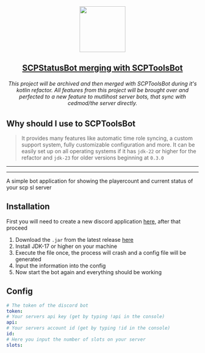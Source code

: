 <div align="center">

  <img src="https://github.com/user-attachments/assets/3313c667-f921-47ab-9491-495e61e8550e" width="120" height="120">

  ## [SCPStatusBot merging with SCPToolsBot](https://github.com/Vxrpenter/SCPToolsBot)
  <h6>This project will be archived and then merged with SCPToolsBot during it's kotlin refactor. All features from this project will be brought over and perfected to a new feature to mutlihost server bots, that sync with cedmod/the server directly.</h6>

</div>

<h2>Why should I use to SCPToolsBot</h3>

> It provides many features like automatic time role syncing, a custom support system, fully customizable configuration and more. It can be easily set up on all operating systems if it has `jdk-22` or higher for the refactor and `jdk-23` for older versions beginning at `0.3.0`

---

---
A simple bot application for showing the playercount and current status of your scp sl server

## Installation
First you will need to create a new discord application [here](https://discord.com/developers/applications), after that proceed

1. Download the `.jar` from the latest release [here](https://github.com/Vxrpenter/SCPStatusBot/releases)
2. Install JDK-17 or higher on your machine
3. Execute the file once, the process will crash and a config file will be generated
4. Input the information into the config
5. Now start the bot again and everything should be working

## Config

```yaml
# The token of the discord bot
token:
# Your servers api key (get by typing !api in the console)
api:
# Your servers account id (get by typing !id in the console)
id:
# Here you input the number of slots on your server
slots:
```
